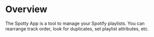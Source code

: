 # Overview
The Spotty App is a tool to manage your Spotify playlists. You can rearrange track order, look for duplicates, set playlist attributes, etc.
